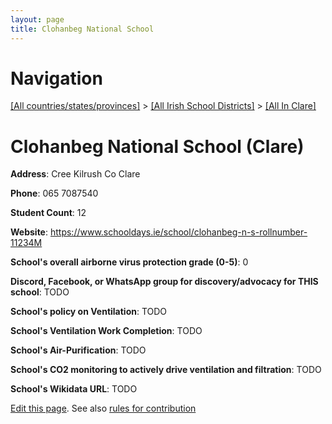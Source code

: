 ```yaml
---
layout: page
title: Clohanbeg National School
---
```

# Navigation

[[All countries/states/provinces]](../../..) > [[All Irish School Districts]](../..) > [[All In Clare]](..)

# Clohanbeg National School (Clare)

**Address**: Cree Kilrush Co Clare

**Phone**: 065 7087540

**Student Count**: 12

**Website**: <https://www.schooldays.ie/school/clohanbeg-n-s-rollnumber-11234M>

**School's overall airborne virus protection grade (0-5)**: 0

**Discord, Facebook, or WhatsApp group for discovery/advocacy for THIS school**: TODO

**School's policy on Ventilation**: TODO

**School's Ventilation Work Completion**: TODO

**School's Air-Purification**: TODO

**School's CO2 monitoring to actively drive ventilation and filtration**: TODO

**School's Wikidata URL**: TODO


[Edit this page](https://github.com/ventilate-schools/Ireland/edit/main/./Clare/Clohanbeg_National_School.md). See also [rules for contribution](../../../contribution-rules/)